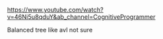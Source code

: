 https://www.youtube.com/watch?v=46Ni5u8qduY&ab_channel=CognitiveProgrammer


Balanced tree like avl not sure

